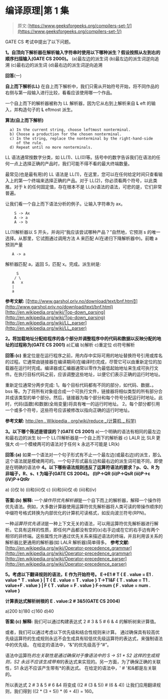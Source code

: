 # 编译原理|第 1 集

> 原文:[https://www.geeksforgeeks.org/compilers-set-1/](https://www.geeksforgeeks.org/compilers-set-1/)

GATE CS 考试中提出了以下问题。

**1。自顶向下解析器在解析输入字符串时使用以下哪种派生？假设按照从左到右的顺序扫描输入(GATE CS 2000)。**
(a)最左边的派生词
(b)最左边的派生词逆向追溯
(c)最右边的派生词
(d)最右边的派生词逆向追溯

**回答**(一)

**自上而下解析(LL)**
在自上而下解析中，我们只需从开始符号开始，将不同作品的右侧与第一段输入进行比较，看看应该使用哪一个作品。

一个自上而下的解析器被称为 LL 解析器，因为它从右到上解析来自 **L** eft 的输入，并构造句子的 **L** eftmost 派生。

**算法(自上而下解析)**

```
  a) In the current string, choose leftmost nonterminal.
  b) Choose a production for the chosen nonterminal. 
  c) In the string, replace the nonterminal by the right-hand-side 
     of the rule.
  d) Repeat until no more nonterminals. 

```

LL 语法通常按数字分类，如 LL(1)、LL(0)等。括号中的数字告诉我们在语法的任何一点上选择正确的产品时，我们可能不得不看的最大终端数量。

最常见(也是最有用)的 LL 语法是 LL(1)，在这里，您可以在任何给定时间只查看输入上的第一个终端来选择正确的产品。对于 LL(2)，你必须看两个符号，以此类推。对于 k 的任何固定值，存在根本不是 LL(k)语法的语法，可悲的是，它们非常普遍。

让我们看一个自上而下语法分析的例子。让输入字符串为 ax。

```
    S -> Ax
    A -> a
    A -> b

```

LL(1)解析器以 S 开头，并询问“我应该尝试哪种产品？”自然地，它预测 s 的唯一选择。从那里，它试图通过调用方法 A 来匹配 A(在递归下降解析器中)。前瞻 a 预测产量

```
   A -> a

```

解析器匹配 a，返回 S，匹配 x。完成。派生树是:

```
     S
    / \
   A   x
   |
   a

```

**参考文献:**
[【http://www.garshol.priv.no/download/text/bnf.html】](http://www.garshol.priv.no/download/text/bnf.html)
[http://en.wikipedia.org/wiki/Top-down_parsing](http://en.wikipedia.org/wiki/Top-down_parsing)
[http://en.wikipedia.org/wiki/LL_parser](http://en.wikipedia.org/wiki/LL_parser)

 **2。将加载地址分配给程序的各个部分并调整程序中的代码和数据以反映分配的地址的过程称为(GATE CS 2001)**
a)汇编
b)解析
c)重定位
d)符号解析

**回答:(c)**
重定位是在运行程序之前，用内存中实际可用的地址替换符号引用或库名的过程。它通常由链接器在编译期间(在编译时)完成，尽管它可以由重新定位的加载器在运行时完成。编译器或汇编器通常以零作为最低起始地址来生成可执行文件。在执行目标代码之前，应该调整这些地址，以便它们表示正确的运行时地址。

重新定位通常分两步完成:
1。每个目标代码都有不同的部分，如代码、数据、。bss 等。为了将所有对象组合成一个可执行文件，链接器将相似类型的所有部分合并成该类型的单个部分。然后，链接器为每个部分和每个符号分配运行时地址。此时，代码(函数)和数据(全局变量)将具有唯一的运行时地址。
2。每个部分都引用一个或多个符号，这些符号应该被修改以指向正确的运行时地址。

**参考文献:**
[http://en . Wikipedia . org/wiki/reduce _(计算机 _ 科学)](http://en.wikipedia.org/wiki/Relocation_(computer_science))

**3。以下哪个陈述是错误的？(GATE CS 2001)**
a)一个明确的语法有相同的最左边和最右边的派生
b)一个 LL(1)解析器是一个自上而下的解析器
c) LALR 比 SLR 更强大
d)一个模棱两可的语法对于任何 k 永远不可能是 LR(k)

**回答:(a)**
如果一个语法对一个句子形式有不止一个最左边(或最右边)的派生，那么这个语法就是模棱两可的。一个句子形式最左边和最右边的派生词可能不同，即使是在明确的语法中
 **4。以下哪些语法规则违反了运算符语法的要求？p、Q、R 为非端子，R、s、t 为端子(GATE CS 2004)。
(I)P->QR
(ii)P->QsR
(iii)P->ε
(iV)P->QtRr**

a) (i)仅
b) (i)和(iii)仅
c) (ii)和(iii)仅
d) (iii)和(iv)

**答案:(b)**
**解释:**
一个*操作符优先解析器*是一个自下而上的解析器，解释一个操作符优先语法。例如，大多数计算器使用运算符优先解析器将人类可读的带操作顺序的中缀符号格式转换为内部优化的计算机可读格式，如反向波兰符号(RPN)。

一种*运算符优先语法*是一种上下文无关的语法，可以用运算符优先解析器进行解析。它具有这样的性质，即任何产品都没有空的(ε)右手边或在它的右手边有两个相邻的非终端。这些属性允许通过优先关系来描述语法的终端，并且利用该关系的解析器比更通用的解析器(如 LALR 解析器)简单得多。
 **参考文献:**
[http://en.wikipedia.org/wiki/Operator-precedence_grammar](http://en.wikipedia.org/wiki/Operator-precedence_grammar)
[http://en.wikipedia.org/wiki/Operator-precedence_parser](http://en.wikipedia.org/wiki/Operator-precedence_parser)

 **5。考虑以下翻译规则的语法，E 作为开始符号。
E->E1 # T { E . value = E1 . value * T . value }
| T { E . value = T . value }
T->T1&F { T . value = T1 . value+F . value }
| F { T . value = F . value }
F->num { F . value = num . value }**

**计算表达式解析树根的 E . value:2 # 3&5(GATE CS 2004)**

a)200
b)180
c)160
d)40

**答案:(c)**
**解释:**
我们可以通过构建表达式 2 # 3 & 5 # 6 & 4 的解析树来计算值。

或者，我们可以通过考虑以下优先级和结合性规则来计算。
通过确保具有较高优先级运算符的生成规则永远不会生成具有较低优先级运算符的表达式，来强制语法中的优先级。
在给定的语法中，“&”的优先级高于“#”。

语法中运算符*的左关联性是通过确保对于像语法中的 S -> S1 * S2 这样的生成规则，S2 永远不应该生成带有*的表达式来实现的。另一方面，为了确保正确的关联性，S1 永远不应该产生带有*的表达式。
在给定的语法中，' # '和&都是左关联的。

所以表达式 2 # 3 & 5 # 6 &4 将变成
((2 # (3 & 5)) # (6 & 4))
让我们应用翻译规则，我们得到
((2 * (3 + 5)) * (6 + 4)) = 160。